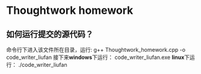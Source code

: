 Thoughtwork homework
===============
如何运行提交的源代码？
---------------
命令行下进入该文件所在目录，运行:
g++ Thoughtwork_homework.cpp -o code_writer_liufan
接下来**windows**下运行：
code_writer_liufan.exe
**linux**下运行：
./code_writer_liufan

